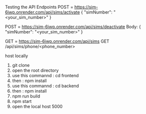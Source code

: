 
Testing the API Endpoints
POST = https://sim-6iwp.onrender.com/api/sims/activate
{ "simNumber": "<your_sim_number>" }

POST = https://sim-6iwp.onrender.com/api/sims/deactivate
Body: { "simNumber": "<your_sim_number>" }

GET = https://sim-6iwp.onrender.com/api/sims
GET /api/sims/phone/<phone_number>

host locally 

1) git clone
2) open the root directory
3) use this commannd : cd frontend 
4) then : npm install
5) use this commannd : cd backend
6) then : npm install
7) npm run build
8) npm start
9) open the local host 5000
